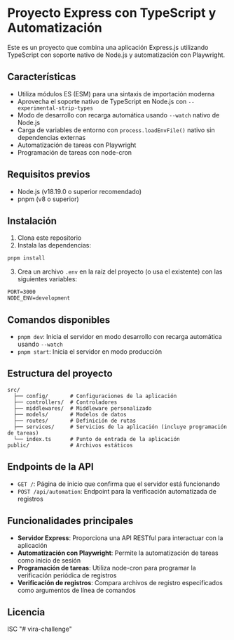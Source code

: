 # Proyecto Express con TypeScript y Automatización

Este es un proyecto que combina una aplicación Express.js utilizando TypeScript con soporte nativo de Node.js y automatización con Playwright.

## Características

- Utiliza módulos ES (ESM) para una sintaxis de importación moderna
- Aprovecha el soporte nativo de TypeScript en Node.js con `--experimental-strip-types`
- Modo de desarrollo con recarga automática usando `--watch` nativo de Node.js
- Carga de variables de entorno con `process.loadEnvFile()` nativo sin dependencias externas
- Automatización de tareas con Playwright
- Programación de tareas con node-cron

## Requisitos previos

- Node.js (v18.19.0 o superior recomendado)
- pnpm (v8 o superior)

## Instalación

1. Clona este repositorio
2. Instala las dependencias:

```bash
pnpm install
```

3. Crea un archivo `.env` en la raíz del proyecto (o usa el existente) con las siguientes variables:

```
PORT=3000
NODE_ENV=development
```

## Comandos disponibles

- `pnpm dev`: Inicia el servidor en modo desarrollo con recarga automática usando `--watch`
- `pnpm start`: Inicia el servidor en modo producción

## Estructura del proyecto

```
src/
  ├── config/       # Configuraciones de la aplicación
  ├── controllers/  # Controladores
  ├── middlewares/  # Middleware personalizado
  ├── models/       # Modelos de datos
  ├── routes/       # Definición de rutas
  ├── services/     # Servicios de la aplicación (incluye programación de tareas)
  └── index.ts      # Punto de entrada de la aplicación
public/             # Archivos estáticos
```

## Endpoints de la API

- `GET /`: Página de inicio que confirma que el servidor está funcionando
- `POST /api/automation`: Endpoint para la verificación automatizada de registros

## Funcionalidades principales

- **Servidor Express**: Proporciona una API RESTful para interactuar con la aplicación
- **Automatización con Playwright**: Permite la automatización de tareas como inicio de sesión
- **Programación de tareas**: Utiliza node-cron para programar la verificación periódica de registros
- **Verificación de registros**: Compara archivos de registro especificados como argumentos de línea de comandos

## Licencia

ISC "# vira-challenge" 
